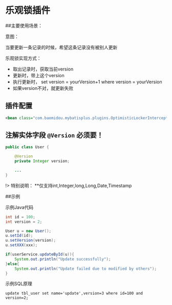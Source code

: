 # 乐观锁插件

##主要使用场景：

意图： 

当要更新一条记录的时候，希望这条记录没有被别人更新

乐观锁实现方式：
* 取出记录时，获取当前version
* 更新时，带上这个version
* 执行更新时， set version = yourVersion+1 where version = yourVersion
* 如果version不对，就更新失败


## 插件配置

```xml
<bean class="com.baomidou.mybatisplus.plugins.OptimisticLockerInterceptor"/>
```

## 注解实体字段 `@Version` 必须要！

```java
public class User {

    @Version
    private Integer version;

    ...
}
```

!> 特别说明： **仅支持int,Integer,long,Long,Date,Timestamp


##示例

示例Java代码

```java
int id = 100;
int version = 2;

User u = new User();
u.setId(id);
u.setVersion(version);
u.setXXX(xxx);

if(userService.updateById(u)){
    System.out.println("Update successfully");
}else{
    System.out.println("Update failed due to modified by others");
}

```

示例SQL原理

```text
update tbl_user set name='update',version=3 where id=100 and version=2;
```

